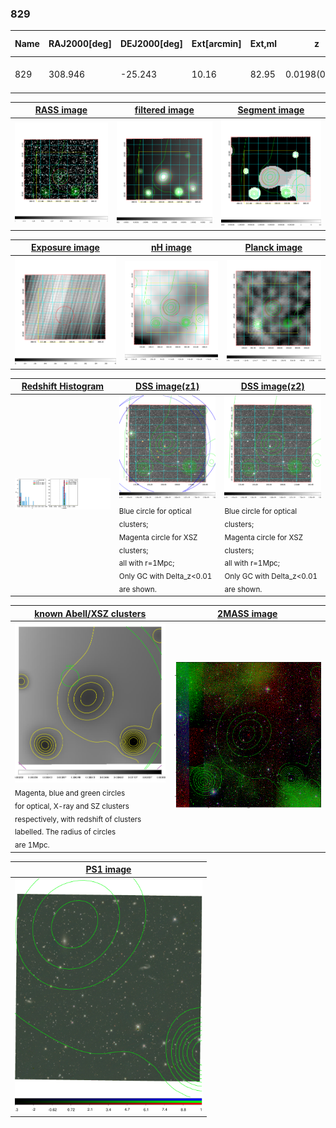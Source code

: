 <div STYLE="page-break-after: always;"></div>

### 829

|Name|RAJ2000[deg]|DEJ2000[deg] |Ext[arcmin]| Ext,ml | z | z_src| C|GC(XSZ,Delta_z<0.01)| GC(OPT,Delta_z<0.01)|GC| R_sig[arcmin] | R500[arcmin] | R500[Mpc]| CRsig[c/s] | CR500[c/s] |L500[1E44 erg/s]|F500[1E-12 erg/s/cm^2]| M500[1E14 Msun]|Tx[keV]|Cnt_sig|Beta|Rc[arcmin]|Comment|Alias|
|---|---|---|---|---|---|------|---|--------|---------|----------|---|---|---|---|---|---|---|---|---|---|---|---|---|---|
|829| 308.946| -25.243| 10.16| 82.95| 0.0198(0.005)| z1, z_xsz| B| MCXC| A, N| A, MCXC, N, W| 16.112| 19.443| 0.468| 0.215(0.052)| 0.223(0.054)| 0.026(0.004)| 2.910(0.493)| 0.30(0.03)| 1.02(0.06)| 119.1| 0.783(-0.165+0.147)| 7.016(-1.810+1.543)| -| k570|

|[RASS image](../image/829/829_img.pdf)|[filtered image](../image/829/829_fil.pdf)|[Segment image](../image/829/829_seg.pdf)|
|-------------------|--------------------|-------------------|
| <img src="../image/829/829_img.png" width="300">  | <img src="../image/829/829_fil.png" width="300">   | <img src="../image/829/829_seg.png" width="300">  |

|[Exposure image](../image/829/829_mex.pdf)| [nH image](../image/829/829_nh.pdf)| [Planck image](../image/829/829_p.pdf)|
|-------------------|--------------------|-------------------|
|<img src="../image/829/829_mex.png" width="300">   | <img src="../image/829/829_nh.png" width="300">    | <img src="../image/829/829_p.png" width="300"> |

|[Redshift Histogram](../image/829/829_zg.pdf) | [DSS image(z1)](../image/829/829_dss_z1.pdf)      |  [DSS image(z2)](../image/829/829_dss_z2.pdf)    |
|-------------------|--------------------|-------------------|
|<img src="../image/829/829_zg.png" width="300"> |<img src="../image/829/829_dss_z1.png" width="300"> <sub><br>Blue circle for optical clusters; <br>Magenta circle for XSZ clusters; <br>all with r=1Mpc; <br>Only GC with Delta_z<0.01 are shown. </sub>| <img src="../image/829/829_dss_z2.png" width="300"><sub><br>Blue circle for optical clusters; <br>Magenta circle for XSZ clusters; <br>all with r=1Mpc; <br>Only GC with Delta_z<0.01 are shown. </sub> |

|[known Abell/XSZ clusters](../image/829/829_gc.pdf) | [2MASS image](../image/829/829_2mass.pdf)      |
|-------------------|-------------------|
|<img src=../image/829/829_gc.png width="300"> <br><sub>Magenta, blue and green circles <br>for optical, X-ray and SZ clusters <br>respectively, with redshift of clusters <br>labelled. The radius of circles <br>are 1Mpc.</sub>|<img src="../image/829/829_2mass.png" width="300">  |

|[PS1 image](../image/829/829_ps1.pdf)            |
|-------------------|
| <img src="../image/829/829_ps1.pdf" width="300">  |
